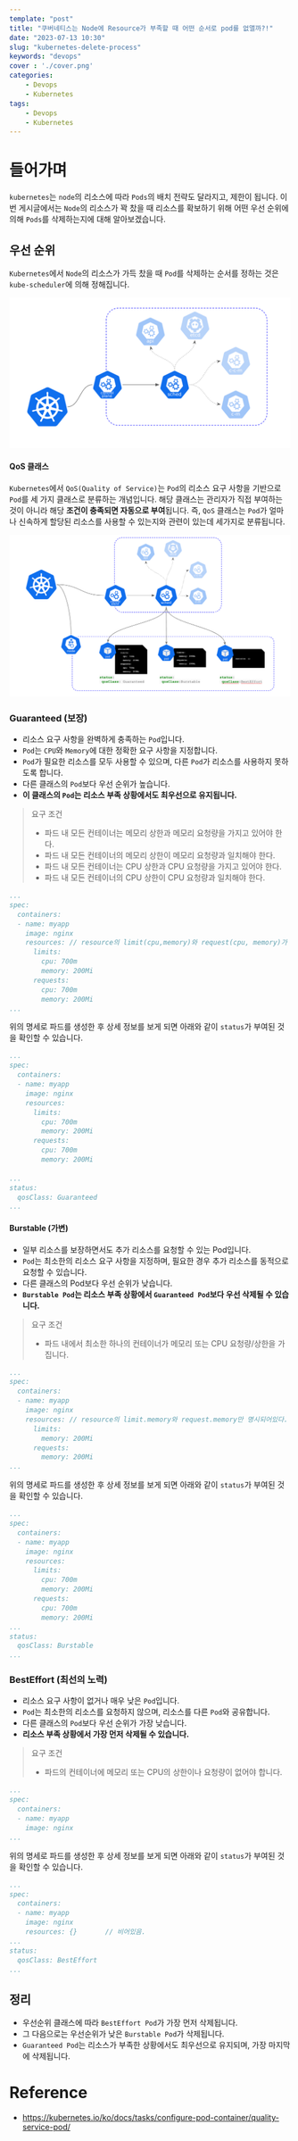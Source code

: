 ```yaml
---
template: "post"
title: "쿠버네티스는 Node에 Resource가 부족할 때 어떤 순서로 pod를 없앨까?!"
date: "2023-07-13 10:30"
slug: "kubernetes-delete-process"
keywords: "devops"
cover : './cover.png'
categories: 
    - Devops
    - Kubernetes
tags: 
    - Devops
    - Kubernetes
---
```



# 들어가며

`kubernetes`는 `node`의 리소스에 따라 `Pods`의 배치 전략도 달라지고, 제한이 됩니다.
이번 게시글에서는 `Node`의 리소스가 꽉 찼을 때 리소스를 확보하기 위해 어떤 우선 순위에 의해 `Pods`를 삭제하는지에 대해 알아보겠습니다.

## 우선 순위

`Kubernetes`에서 `Node`의 리소스가 가득 찼을 때 `Pod`를 삭제하는 순서를 정하는 것은 `kube-scheduler`에 의해 정해집니다.

![kube-scheduler](./kube-scheduler.png)


#### QoS 클래스
`Kubernetes`에서 `QoS(Quality of Service)`는 `Pod`의 리소스 요구 사항을 기반으로 `Pod`를 세 가지 클래스로 분류하는 개념입니다. 
해당 클래스는 관리자가 직접 부여하는 것이 아니라 해당 **조건이 충족되면 자동으로 부여**됩니다.
즉, `QoS` 클래스는 `Pod`가 얼마나 신속하게 할당된 리소스를 사용할 수 있는지와 관련이 있는데 세가지로 분류됩니다.


![QoS](./qos.png)



### Guaranteed (보장)
- 리소스 요구 사항을 완벽하게 충족하는 `Pod`입니다.
- `Pod`는 `CPU`와 `Memory`에 대한 정확한 요구 사항을 지정합니다.
- `Pod`가 필요한 리소스를 모두 사용할 수 있으며, 다른 `Pod`가 리소스를 사용하지 못하도록 합니다.
- 다른 클래스의 `Pod`보다 우선 순위가 높습니다.
- **이 클래스의 `Pod`는 리소스 부족 상황에서도 최우선으로 유지됩니다.**

>  요구 조건
>    - 파드 내 모든 컨테이너는 메모리 상한과 메모리 요청량을 가지고 있어야 한다.
>    - 파드 내 모든 컨테이너의 메모리 상한이 메모리 요청량과 일치해야 한다.
>    - 파드 내 모든 컨테이너는 CPU 상한과 CPU 요청량을 가지고 있어야 한다.
>    - 파드 내 모든 컨테이너의 CPU 상한이 CPU 요청량과 일치해야 한다.


```yaml
...
spec:
  containers:
  - name: myapp
    image: nginx
    resources: // resource의 limit(cpu,memory)와 request(cpu, memory)가 명시되어있다.
      limits:
        cpu: 700m
        memory: 200Mi
      requests:
        cpu: 700m
        memory: 200Mi
...
```

위의 명세로 파드를 생성한 후 상세 정보를 보게 되면 아래와 같이 `status`가 부여된 것을 확인할 수 있습니다. 

```yaml
...
spec:
  containers:
  - name: myapp
    image: nginx
    resources:
      limits:
        cpu: 700m
        memory: 200Mi
      requests:
        cpu: 700m
        memory: 200Mi
    
...
status:
  qosClass: Guaranteed
...
```



#### Burstable (가변)
- 일부 리소스를 보장하면서도 추가 리소스를 요청할 수 있는 Pod입니다.
- `Pod`는 최소한의 리소스 요구 사항을 지정하며, 필요한 경우 추가 리소스를 동적으로 요청할 수 있습니다.
- 다른 클래스의 Pod보다 우선 순위가 낮습니다.
- **`Burstable Pod`는 리소스 부족 상황에서 `Guaranteed Pod`보다 우선 삭제될 수 있습니다.**
> 요구 조건
>    - 파드 내에서 최소한 하나의 컨테이너가 메모리 또는 CPU 요청량/상한을 가집니다.

``` yaml
...
spec:
  containers:
  - name: myapp
    image: nginx
    resources: // resource의 limit.memory와 request.memory만 명시되어있다.
      limits:
        memory: 200Mi
      requests:
        memory: 200Mi
...
```

위의 명세로 파드를 생성한 후 상세 정보를 보게 되면 아래와 같이 `status`가 부여된 것을 확인할 수 있습니다. 

```yaml
...
spec:
  containers:
  - name: myapp
    image: nginx
    resources:
      limits:
        cpu: 700m
        memory: 200Mi
      requests:
        cpu: 700m
        memory: 200Mi
...
status:
  qosClass: Burstable
...
```

### BestEffort (최선의 노력)
- 리소스 요구 사항이 없거나 매우 낮은 `Pod`입니다.
- `Pod`는 최소한의 리소스를 요청하지 않으며, 리소스를 다른 `Pod`와 공유합니다.
- 다른 클래스의 `Pod`보다 우선 순위가 가장 낮습니다.
- **리소스 부족 상황에서 가장 먼저 삭제될 수 있습니다.**
> 요구 조건
>    - 파드의 컨테이너에 메모리 또는 CPU의 상한이나 요청량이 없어야 합니다.

``` yaml
...
spec:
  containers:
  - name: myapp
    image: nginx
...
```

위의 명세로 파드를 생성한 후 상세 정보를 보게 되면 아래와 같이 `status`가 부여된 것을 확인할 수 있습니다. 

```yaml
...
spec:
  containers:
  - name: myapp
    image: nginx
    resources: {}       // 비어있음.
...
status:
  qosClass: BestEffort
...
```

## 정리
- 우선순위 클래스에 따라 `BestEffort Pod`가 가장 먼저 삭제됩니다.
- 그 다음으로는 우선순위가 낮은 `Burstable Pod`가 삭제됩니다.
- `Guaranteed Pod`는 리소스가 부족한 상황에서도 최우선으로 유지되며, 가장 마지막에 삭제됩니다.


# Reference
- https://kubernetes.io/ko/docs/tasks/configure-pod-container/quality-service-pod/